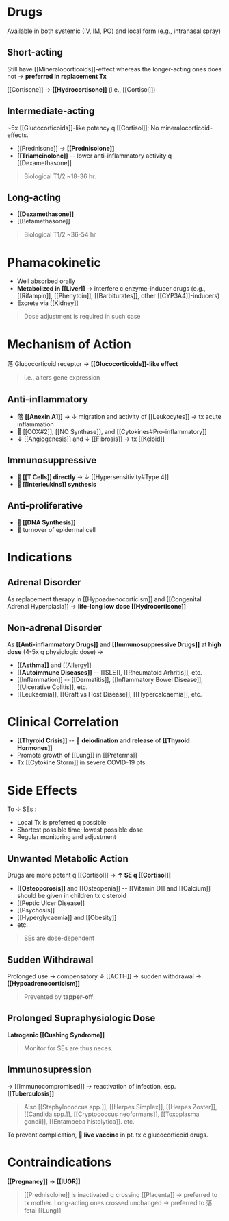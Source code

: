 # Drugs
Available in both systemic (IV, IM, PO) and local form (e.g., intranasal spray)

## Short-acting
Still have [[Mineralocorticoids]]-effect whereas the longer-acting ones does not → **preferred in replacement Tx**

[[Cortisone]] → **[[Hydrocortisone]]** (i.e., [[Cortisol]])

## Intermediate-acting
~5x [[Glucocorticoids]]-like potency q [[Cortisol]]; No mineralocorticoid-effects.
- [[Prednisone]] → **[[Prednisolone]]**
- **[[Triamcinolone]]** -- lower anti-inflammatory activity q [[Dexamethasone]]

> Biological T1/2 ~18-36 hr.

## Long-acting
- **[[Dexamethasone]]**
- [[Betamethasone]]

> Biological T1/2 ~36-54 hr

# Phamacokinetic
- Well absorbed orally
- **Metabolized in [[Liver]]** → interfere c enzyme-inducer drugs (e.g., [[Rifampin]], [[Phenytoin]], [[Barbiturates]], other [[CYP3A4]]-inducers)
- Excrete via [[Kidney]]

> Dose adjustment is required in such case

# Mechanism of Action
落 Glucocorticoid receptor → **[[Glucocorticoids]]-like effect**
> i.e., alters gene expression

## Anti-inflammatory
- 落 **[[Anexin A1]]** → ↓ migration and activity of [[Leukocytes]] → tx acute inflammation
-  [[COX#2]], [[NO Synthase]], and [[Cytokines#Pro-inflammatory]]
- ↓ [[Angiogenesis]] and ↓ [[Fibrosis]] → tx [[Keloid]]

## Immunosuppressive
- ** [[T Cells]] directly** → ↓ [[Hypersensitivity#Type 4]]
- ** [[Interleukins]] synthesis**

## Anti-proliferative
- ** [[DNA Synthesis]]**
-  turnover of epidermal cell

# Indications
## Adrenal Disorder
As replacement therapy in [[Hypoadrenocorticism]] and [[Congenital Adrenal Hyperplasia]] → **life-long low dose [[Hydrocortisone]]**

## Non-adrenal Disorder
As **[[Anti-inflammatory Drugs]]** and **[[Immunosuppressive Drugs]]** at **high dose** (4-5x q physiologic dose) →
- **[[Asthma]]** and [[Allergy]]
- **[[Autoimmune Diseases]]** -- [[SLE]], [[Rheumatoid Arhritis]], etc.
- [[Inflammation]] -- [[Dermatitis]], [[Inflammatory Bowel Disease]], [[Ulcerative Colitis]], etc.
- [[Leukaemia]], [[Graft vs Host Disease]], [[Hypercalcaemia]], etc.

# Clinical Correlation
- **[[Thyroid Crisis]]** --  **deiodination** and **release** of **[[Thyroid Hormones]]**
- Promote growth of [[Lung]] in [[Preterms]]
- Tx [[Cytokine Storm]] in severe COVID-19 pts

# Side Effects
To ↓ SEs :
- Local Tx is preferred q possible
- Shortest possible time; lowest possible dose
- Regular monitoring and adjustment

## Unwanted Metabolic Action
Drugs are more potent q [[Cortisol]] → **↑ SE q [[Cortisol]]**
- **[[Osteoporosis]]** and [[Osteopenia]] -- [[Vitamin D]] and [[Calcium]] should be given in children tx c steroid
- [[Peptic Ulcer Disease]]
- [[Psychosis]]
- [[Hyperglycaemia]] and [[Obesity]]
- etc.

> SEs are dose-dependent

## Sudden Withdrawal
Prolonged use → compensatory ↓ [[ACTH]] → sudden withdrawal → **[[Hypoadrenocorticism]]**

> Prevented by **tapper-off**

## Prolonged Supraphysiologic Dose
**Latrogenic [[Cushing Syndrome]]**

> Monitor for SEs are thus neces.

## Immunosupression
→ [[Immunocompromised]] → reactivation of infection, esp. **[[Tuberculosis]]**

> Also [[Staphylococcus spp.]], [[Herpes Simplex]], [[Herpes Zoster]], [[Candida spp.]], [[Cryptococcus neoformans]], [[Toxoplasma gondii]], [[Entamoeba histolytica]]. etc.

To prevent complication, ** live vaccine** in pt. tx c glucocorticoid drugs.

# Contraindications
**[[Pregnancy]]** → **[[IUGR]]**

> [[Prednisolone]] is inactivated q crossing [[Placenta]] → preferred to tx mother. Long-acting ones crossed unchanged → preferred to 落 fetal [[Lung]]